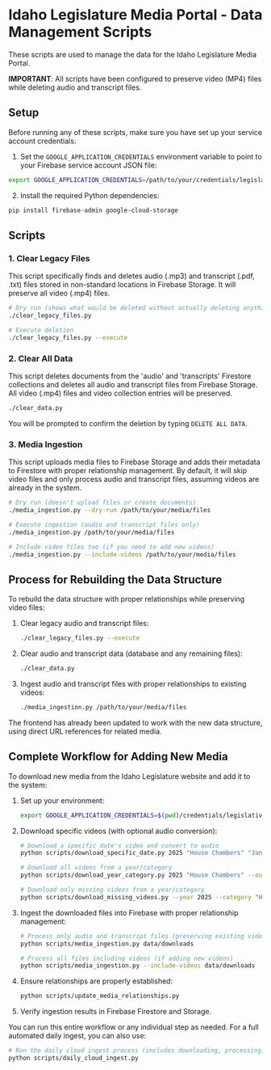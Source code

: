 # Idaho Legislature Media Portal - Data Management Scripts

These scripts are used to manage the data for the Idaho Legislature Media Portal.

**IMPORTANT**: All scripts have been configured to preserve video (MP4) files while deleting audio and transcript files.

## Setup

Before running any of these scripts, make sure you have set up your service account credentials:

1. Set the `GOOGLE_APPLICATION_CREDENTIALS` environment variable to point to your Firebase service account JSON file:

```bash
export GOOGLE_APPLICATION_CREDENTIALS=/path/to/your/credentials/legislativevideoreviewswithai-80ed70b021b5.json
```

2. Install the required Python dependencies:

```bash
pip install firebase-admin google-cloud-storage
```

## Scripts

### 1. Clear Legacy Files

This script specifically finds and deletes audio (.mp3) and transcript (.pdf, .txt) files stored in non-standard locations in Firebase Storage. It will preserve all video (.mp4) files.

```bash
# Dry run (shows what would be deleted without actually deleting anything)
./clear_legacy_files.py

# Execute deletion
./clear_legacy_files.py --execute
```

### 2. Clear All Data

This script deletes documents from the 'audio' and 'transcripts' Firestore collections and deletes all audio and transcript files from Firebase Storage. All video (.mp4) files and video collection entries will be preserved.

```bash
./clear_data.py
```

You will be prompted to confirm the deletion by typing `DELETE ALL DATA`.

### 3. Media Ingestion

This script uploads media files to Firebase Storage and adds their metadata to Firestore with proper relationship management. By default, it will skip video files and only process audio and transcript files, assuming videos are already in the system.

```bash
# Dry run (doesn't upload files or create documents)
./media_ingestion.py --dry-run /path/to/your/media/files

# Execute ingestion (audio and transcript files only)
./media_ingestion.py /path/to/your/media/files

# Include video files too (if you need to add new videos)
./media_ingestion.py --include-videos /path/to/your/media/files
```

## Process for Rebuilding the Data Structure

To rebuild the data structure with proper relationships while preserving video files:

1. Clear legacy audio and transcript files:
   ```bash
   ./clear_legacy_files.py --execute
   ```

2. Clear audio and transcript data (database and any remaining files):
   ```bash
   ./clear_data.py
   ```

3. Ingest audio and transcript files with proper relationships to existing videos:
   ```bash
   ./media_ingestion.py /path/to/your/media/files
   ```

The frontend has already been updated to work with the new data structure, using direct URL references for related media.

## Complete Workflow for Adding New Media

To download new media from the Idaho Legislature website and add it to the system:

1. Set up your environment:
   ```bash
   export GOOGLE_APPLICATION_CREDENTIALS=$(pwd)/credentials/legislativevideoreviewswithai-80ed70b021b5.json
   ```

2. Download specific videos (with optional audio conversion):
   ```bash
   # Download a specific date's video and convert to audio
   python scripts/download_specific_date.py 2025 "House Chambers" "January 8" --output-dir data/downloads --convert-audio
   
   # Download all videos from a year/category
   python scripts/download_year_category.py 2025 "House Chambers" --output-dir data/downloads --convert-audio
   
   # Download only missing videos from a year/category
   python scripts/download_missing_videos.py --year 2025 --category "House Chambers" --output-dir data/downloads --convert-audio
   ```

3. Ingest the downloaded files into Firebase with proper relationship management:
   ```bash
   # Process only audio and transcript files (preserving existing videos)
   python scripts/media_ingestion.py data/downloads
   
   # Process all files including videos (if adding new videos)
   python scripts/media_ingestion.py --include-videos data/downloads
   ```

4. Ensure relationships are properly established:
   ```bash
   python scripts/update_media_relationships.py
   ```

5. Verify ingestion results in Firebase Firestore and Storage.

You can run this entire workflow or any individual step as needed. For a full automated daily ingest, you can also use:
```bash
# Run the daily cloud ingest process (includes downloading, processing, and uploading)
python scripts/daily_cloud_ingest.py
```